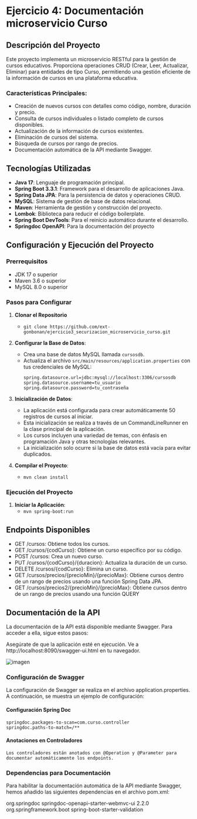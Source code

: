 # Ejercicio 4: Documentación microservicio Curso

## Descripción del Proyecto

Este proyecto implementa un microservicio RESTful para la gestión de cursos educativos. Proporciona operaciones CRUD (Crear, Leer, Actualizar, Eliminar) para entidades de tipo Curso, permitiendo una gestión eficiente de la información de cursos en una plataforma educativa.

### Características Principales:

- Creación de nuevos cursos con detalles como código, nombre, duración y precio.
- Consulta de cursos individuales o listado completo de cursos disponibles.
- Actualización de la información de cursos existentes.
- Eliminación de cursos del sistema.
- Búsqueda de cursos por rango de precios.
- Documentación automática de la API mediante Swagger.

## Tecnologías Utilizadas

- **Java 17**: Lenguaje de programación principal.
- **Spring Boot 3.3.1**: Framework para el desarrollo de aplicaciones Java.
- **Spring Data JPA**: Para la persistencia de datos y operaciones CRUD.
- **MySQL**: Sistema de gestión de base de datos relacional.
- **Maven**: Herramienta de gestión y construcción del proyecto.
- **Lombok**: Biblioteca para reducir el código boilerplate.
- **Spring Boot DevTools**: Para el reinicio automático durante el desarrollo.
- **Springdoc OpenAPI**: Para la documentación del proyecto

## Configuración y Ejecución del Proyecto

### Prerrequisitos

- JDK 17 o superior
- Maven 3.6 o superior
- MySQL 8.0 o superior

### Pasos para Configurar

1. **Clonar el Repositorio**
   - `git clone https://github.com/ext-gonbonan/ejercicio3_securizacion_microservicio_curso.git`
   
2. **Configurar la Base de Datos**:
   - Crea una base de datos MySQL llamada `cursosdb`.
   - Actualiza el archivo `src/main/resources/application.properties` con tus credenciales de MySQL:
     ```
     spring.datasource.url=jdbc:mysql://localhost:3306/cursosdb
     spring.datasource.username=tu_usuario
     spring.datasource.password=tu_contraseña
     ```

3. **Inicialización de Datos**: 
   - La aplicación está configurada para crear automáticamente 50 registros de cursos al iniciar.
   - Esta inicialización se realiza a través de un CommandLineRunner en la clase principal de la aplicación.
   - Los cursos incluyen una variedad de temas, con énfasis en programación Java y otras tecnologías relevantes.
   - La inicialización solo ocurre si la base de datos está vacía para evitar duplicados.
  
4. **Compilar el Proyecto**:
   - `mvn clean install`
 
### Ejecución del Proyecto

1. **Iniciar la Aplicación**:
   - `mvn spring-boot:run`

## Endpoints Disponibles

- GET /cursos: Obtiene todos los cursos.
- GET /cursos/{codCurso}: Obtiene un curso específico por su código.
- POST /cursos: Crea un nuevo curso.
- PUT /cursos/{codCurso}/{duracion}: Actualiza la duración de un curso.
- DELETE /cursos/{codCurso}: Elimina un curso.
- GET /cursos/precios/{precioMin}/{precioMax}: Obtiene cursos dentro de un rango de precios usando una función Spring Data JPA.
- GET /cursos/precios2/{precioMin}/{precioMax}: Obtiene cursos dentro de un rango de precios usando una función QUERY


## Documentación de la API
La documentación de la API está disponible mediante Swagger. Para acceder a ella, sigue estos pasos:

Asegúrate de que la aplicación esté en ejecución.
Ve a http://localhost:8090/swagger-ui.html en tu navegador.

![imagen](https://github.com/ext-gonbonan/ejercicio4_documentacion_microservicios/assets/173496006/6fe22786-4dcd-4007-b031-26f799f98768)


### Configuración de Swagger
La configuración de Swagger se realiza en el archivo application.properties. A continuación, se muestra un ejemplo de configuración:

#### Configuración Spring Doc
    springdoc.packages-to-scan=com.curso.controller
    springdoc.paths-to-match=/**

#### Anotaciones en Controladores
    Los controladores están anotados con @Operation y @Parameter para documentar automáticamente los endpoints. 

### Dependencias para Documentación
Para habilitar la documentación automática de la API mediante Swagger, hemos añadido las siguientes dependencias en el archivo pom.xml:

   <dependencies>
    <!-- Dependencias para documentación Spring Doc -->
    <dependency>
        <groupId>org.springdoc</groupId>
        <artifactId>springdoc-openapi-starter-webmvc-ui</artifactId>
        <version>2.2.0</version>
    </dependency>
    <dependency>
        <groupId>org.springframework.boot</groupId>
        <artifactId>spring-boot-starter-validation</artifactId>
    </dependency>
   </dependencies>



